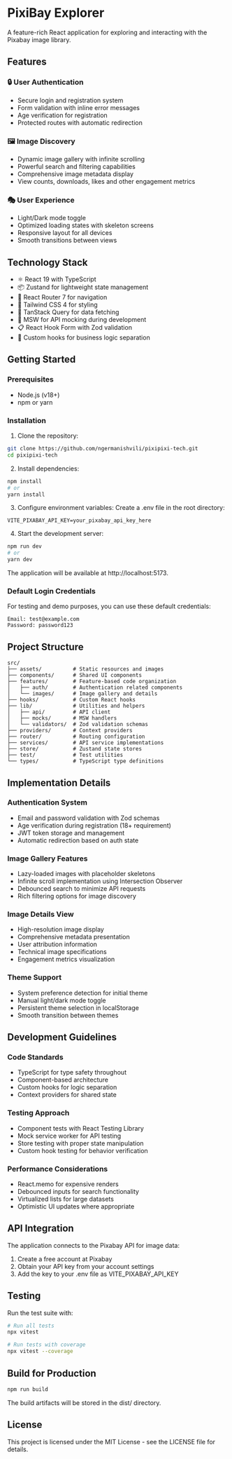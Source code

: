 # PixiBay Explorer

A feature-rich React application for exploring and interacting with the Pixabay image library.

## Features

### 🔒 **User Authentication**

- Secure login and registration system
- Form validation with inline error messages
- Age verification for registration
- Protected routes with automatic redirection

### 🖼️ **Image Discovery**

- Dynamic image gallery with infinite scrolling
- Powerful search and filtering capabilities
- Comprehensive image metadata display
- View counts, downloads, likes and other engagement metrics

### 🎭 **User Experience**

- Light/Dark mode toggle
- Optimized loading states with skeleton screens
- Responsive layout for all devices
- Smooth transitions between views

## Technology Stack

- ⚛️ React 19 with TypeScript
- 📦 Zustand for lightweight state management
- 🧭 React Router 7 for navigation
- 🎨 Tailwind CSS 4 for styling
- 🔄 TanStack Query for data fetching
- 🧪 MSW for API mocking during development
- 📋 React Hook Form with Zod validation
- 🧠 Custom hooks for business logic separation

## Getting Started

### Prerequisites

- Node.js (v18+)
- npm or yarn

### Installation

1. Clone the repository:

```bash
git clone https://github.com/ngermanishvili/pixipixi-tech.git
cd pixipixi-tech
```

2. Install dependencies:

```bash
npm install
# or
yarn install
```

3. Configure environment variables:
   Create a .env file in the root directory:

```env
VITE_PIXABAY_API_KEY=your_pixabay_api_key_here
```

4. Start the development server:

```bash
npm run dev
# or
yarn dev
```

The application will be available at http://localhost:5173.

### Default Login Credentials

For testing and demo purposes, you can use these default credentials:

```
Email: test@example.com
Password: password123
```

## Project Structure

```
src/
├── assets/          # Static resources and images
├── components/      # Shared UI components
├── features/        # Feature-based code organization
│   ├── auth/        # Authentication related components
│   └── images/      # Image gallery and details
├── hooks/           # Custom React hooks
├── lib/             # Utilities and helpers
│   ├── api/         # API client
│   ├── mocks/       # MSW handlers
│   └── validators/  # Zod validation schemas
├── providers/       # Context providers
├── router/          # Routing configuration
├── services/        # API service implementations
├── store/           # Zustand state stores
├── test/            # Test utilities
└── types/           # TypeScript type definitions
```

## Implementation Details

### Authentication System

- Email and password validation with Zod schemas
- Age verification during registration (18+ requirement)
- JWT token storage and management
- Automatic redirection based on auth state

### Image Gallery Features

- Lazy-loaded images with placeholder skeletons
- Infinite scroll implementation using Intersection Observer
- Debounced search to minimize API requests
- Rich filtering options for image discovery

### Image Details View

- High-resolution image display
- Comprehensive metadata presentation
- User attribution information
- Technical image specifications
- Engagement metrics visualization

### Theme Support

- System preference detection for initial theme
- Manual light/dark mode toggle
- Persistent theme selection in localStorage
- Smooth transition between themes

## Development Guidelines

### Code Standards

- TypeScript for type safety throughout
- Component-based architecture
- Custom hooks for logic separation
- Context providers for shared state

### Testing Approach

- Component tests with React Testing Library
- Mock service worker for API testing
- Store testing with proper state manipulation
- Custom hook testing for behavior verification

### Performance Considerations

- React.memo for expensive renders
- Debounced inputs for search functionality
- Virtualized lists for large datasets
- Optimistic UI updates where appropriate

## API Integration

The application connects to the Pixabay API for image data:

1. Create a free account at Pixabay
2. Obtain your API key from your account settings
3. Add the key to your .env file as VITE_PIXABAY_API_KEY

## Testing

Run the test suite with:

```bash
# Run all tests
npx vitest

# Run tests with coverage
npx vitest --coverage
```

## Build for Production

```bash
npm run build
```

The build artifacts will be stored in the dist/ directory.

## License

This project is licensed under the MIT License - see the LICENSE file for details.
